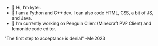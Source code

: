 - 👋 Hi, I’m kytei.
- 👀 I am a Python and C++ dev. I can also code HTML, CSS, a bit of JS, and Java.
- 🌱 I’m currently working on Penguin Client (Minecraft PVP Client) and lemonide code editor.

"The first step to acceptance is denial" -Me 2023
